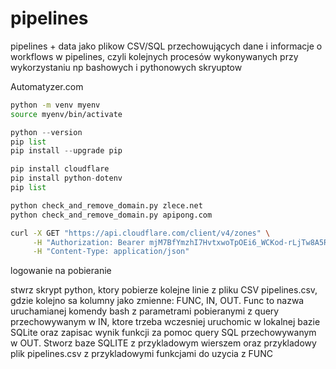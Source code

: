# pipelines
 pipelines + data jako plikow CSV/SQL przechowujących dane i informacje o workflows w pipelines, czyli kolejnych procesów wykonywanych przy wykorzystaniu np bashowych  i pythonowych skryuptow

Automatyzer.com

```bash
python -m venv myenv
source myenv/bin/activate
```

```python
python --version
pip list
pip install --upgrade pip
```

```python
pip install cloudflare
pip install python-dotenv
pip list
```

```python
python check_and_remove_domain.py zlece.net
python check_and_remove_domain.py apipong.com
```

```bash
curl -X GET "https://api.cloudflare.com/client/v4/zones" \
     -H "Authorization: Bearer mjM7BfYmzhI7HvtxwoTpOEi6_WCKod-rLjTw8A5R" \
     -H "Content-Type: application/json"
```

logowanie na 
pobieranie



stwrz skrypt python, ktory pobierze kolejne linie z pliku CSV pipelines.csv, gdzie kolejno sa kolumny jako zmienne: FUNC, IN, OUT. Func to nazwa uruchamianej komendy bash z parametrami  pobieranymi z query przechowywanym w IN, ktore trzeba wczesniej uruchomic w lokalnej bazie SQLite oraz zapisac wynik funkcji za pomoc query SQL przechowywanym w OUT. Stworz baze SQLITE z przykladowym wierszem oraz przykladowy plik pipelines.csv z przykladowymi funkcjami do uzycia z FUNC



